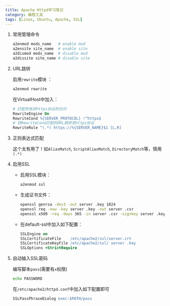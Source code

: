 ```yaml
---
title: Apache Httpd学习笔记
category: 编程工具
tags: [Linux, Ubuntu, Apache, SSL]
---
```


1. 常用管理命令

    ```bash
    a2enmod mods_name   # enable mod
    a2ensite site_name  # enable site
    a2dismod mods_name  # disable mod
    a2dissite site_name # disable site
    ```


2. URL跳转

    启用`rewrite`模块 ：

    ```bash
    a2enmod rewrite
    ```
    
    在VirtualHost中加入： 

    ```apache
    # 匹配所有非https协议的访问
    RewriteEngine On 
    RewriteCond %{SERVER_PROTOCOL} !^https$ 
    # 将RewriteCond匹配的URL跳转至https协议
    RewriteRule ^(.*) https://%{SERVER_NAME}$1 [L,R]
    ```

3. 正则表达式匹配

    这个太有用了！如`AliasMatch`, `ScriptAliasMatch`, `DirectoryMatch`等，慎用`(.*)`

4. 启用SSL
    - 启用SSL模块：

        ```bash
        a2enmod ssl
        ```
    - 生成证书文件：

        ```bash
        openssl genrsa -des3 -out server .key 1024
        openssl req -new -key server .key -out server .csr
        openssl x509 -req -days 365 -in server .csr -signkey server .key -out server .crt
        ```
    - 在default-ssl中加入如下配置： 

        ```apache
        SSLEngine on 
        SSLCertificateFile    /etc/apache2/ssl/server.crt 
        SSLCertificateKeyFile /etc/apache2/ssl/ server .key
        SSLOptions +StrictRequire
        ```

5. 自动输入SSL密码

    编写脚本`pass`(需要有`x`权限)
    
    ```bash
    echo PASSWORD
    ```

    在`/etc/apache2/httpd.conf`中加入如下配置即可
    
    ```apache
    SSLPassPhraseDialog exec:$PATH/pass
    ```
